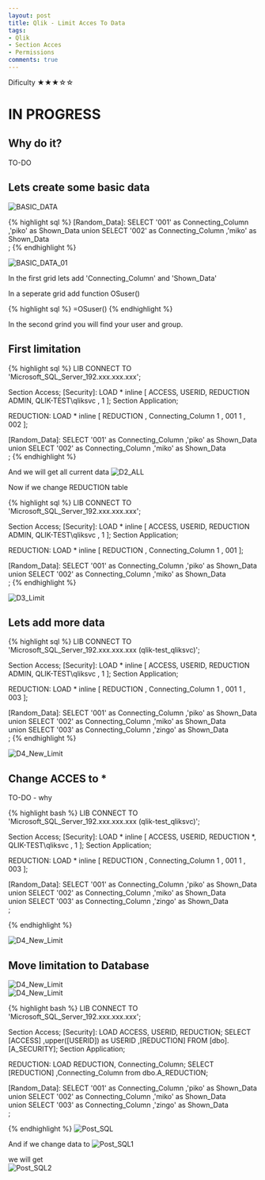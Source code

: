 ```yaml
---
layout: post
title: Qlik - Limit Acces To Data
tags:
- Qlik
- Section Acces
- Permissions
comments: true
---
```

Dificulty ★★★☆☆

# IN PROGRESS



## Why do it?
TO-DO
  
 
## Lets create some basic data
![BASIC_DATA](/img/20210915_0008/BASIC_DATA.png)

{% highlight sql %}
[Random_Data]:
SELECT '001'  as Connecting_Column
      ,'piko' as Shown_Data
      union
SELECT '002' as Connecting_Column
      ,'miko' as Shown_Data     
;
{% endhighlight %}
  
  
  
  
![BASIC_DATA_01](/img/20210915_0008/BASIC_DATA_01.png)

In the first grid lets add 'Connecting_Column' and 'Shown_Data'
  
In a seperate grid add function OSuser()
  
{% highlight sql %}
    =OSuser()
{% endhighlight %}

In the second grind you will find your user and group.  
  
## First limitation
  
{% highlight sql %}
LIB CONNECT TO 'Microsoft_SQL_Server_192.xxx.xxx.xxx';


Section Access;
[Security]:
LOAD * inline [
ACCESS, USERID, REDUCTION
ADMIN, QLIK-TEST\qliksvc ,  1
];
Section Application;


REDUCTION:
LOAD * inline [
REDUCTION , Connecting_Column
1 , 001
1 , 002
];


[Random_Data]:
SELECT '001'  as Connecting_Column
      ,'piko' as Shown_Data
      union
SELECT '002' as Connecting_Column
      ,'miko' as Shown_Data     
;
{% endhighlight %}

And we will get all current data
![D2_ALL](/img/20210915_0008/D2_ALL.png)  
  
Now if we change REDUCTION table

{% highlight sql %}
LIB CONNECT TO 'Microsoft_SQL_Server_192.xxx.xxx.xxx';


Section Access;
[Security]:
LOAD * inline [
ACCESS, USERID, REDUCTION
ADMIN, QLIK-TEST\qliksvc ,  1
];
Section Application;


REDUCTION:
LOAD * inline [
REDUCTION , Connecting_Column
1 , 001
];


[Random_Data]:
SELECT '001'  as Connecting_Column
      ,'piko' as Shown_Data
      union
SELECT '002' as Connecting_Column
      ,'miko' as Shown_Data     
;
{% endhighlight %}
  

![D3_Limit](/img/20210915_0008/D3_Limit.png)  
  
## Lets add more data
  
{% highlight sql %}
LIB CONNECT TO 'Microsoft_SQL_Server_192.xxx.xxx.xxx (qlik-test_qliksvc)';


Section Access;
[Security]:
LOAD * inline [
ACCESS, USERID, REDUCTION
ADMIN, QLIK-TEST\qliksvc ,  1
];
Section Application;


REDUCTION:
LOAD * inline [
REDUCTION , Connecting_Column
1 , 001
1 , 003
];


[Random_Data]:
SELECT '001'  as Connecting_Column
      ,'piko' as Shown_Data
union
SELECT '002' as Connecting_Column
      ,'miko' as Shown_Data     
union
SELECT '003' as Connecting_Column
      ,'zingo' as Shown_Data    
;
{% endhighlight %}  

![D4_New_Limit](/img/20210915_0008/D4_New_Limit.png)   

## Change ACCES to *  

TO-DO - why
  
{% highlight bash %}
LIB CONNECT TO 'Microsoft_SQL_Server_192.xxx.xxx.xxx (qlik-test_qliksvc)';


Section Access;
[Security]:
LOAD * inline [
ACCESS, USERID, REDUCTION
*, QLIK-TEST\qliksvc ,  1
];
Section Application;


REDUCTION:
LOAD * inline [
REDUCTION , Connecting_Column
1 , 001
1 , 003
];


[Random_Data]:
SELECT '001'  as Connecting_Column
      ,'piko' as Shown_Data
union
SELECT '002' as Connecting_Column
      ,'miko' as Shown_Data     
union
SELECT '003' as Connecting_Column
      ,'zingo' as Shown_Data    
;

{% endhighlight %}  
  
![D4_New_Limit](/img/20210915_0008/D4_New_Limit.png)     
  
## Move limitation to Database
![D4_New_Limit](/img/20210915_0008/SQL1.png)  
![D4_New_Limit](/img/20210915_0008/SQL2.png)    
  
{% highlight bash %}
LIB CONNECT TO 'Microsoft_SQL_Server_192.xxx.xxx.xxx';


Section Access;
[Security]:
LOAD ACCESS, USERID, REDUCTION;
SELECT [ACCESS]
      ,upper([USERID]) as USERID
      ,[REDUCTION]
  FROM [dbo].[A_SECURITY];
Section Application;


REDUCTION:
LOAD REDUCTION, Connecting_Column;
SELECT [REDUCTION]
      ,Connecting_Column
      from dbo.A_REDUCTION;



[Random_Data]:
SELECT '001'  as Connecting_Column
      ,'piko' as Shown_Data
union
SELECT '002'  as Connecting_Column
      ,'miko' as Shown_Data     
union
SELECT '003'   as Connecting_Column
      ,'zingo' as Shown_Data    
;

{% endhighlight %}
![Post_SQL](/img/20210915_0008/Post_SQL.png)     
  
And if we change data to
![Post_SQL1](/img/20210915_0008/Post_SQL1.png)       

we will get  
![Post_SQL2](/img/20210915_0008/Post_SQL2.png)    
